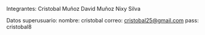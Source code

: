 Integrantes: 
Cristobal Muñoz
David Muñoz
Nixy Silva

Datos superusuario:
nombre: cristobal
correo: cristobal25@gmail.com
pass: cristobal8
